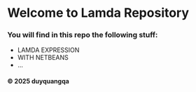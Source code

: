 # Welcome to Lamda Repository
### You will find in this repo the following stuff:
* LAMDA EXPRESSION
* WITH NETBEANS
* ...

#### © 2025 duyquangqa